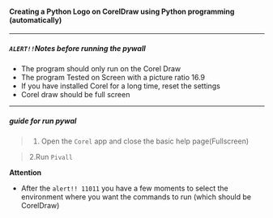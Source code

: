 #### Creating a Python Logo on CorelDraw using Python programming (automatically)
___________________________________________________________________________________________________________________________________________
##### `ALERT!!`Notes before running the pywall
  * The program should only run on the Corel Draw
  * The program Tested on Screen with a picture ratio 16.9
  * If you have installed Corel for a long time, reset the settings
  * Corel draw should be full screen
___________________________________________________________________________________________________________________________________________  
##### guide for run pywal
 
 >1. Open the `Corel` app and close the basic help page(Fullscreen)
 
 >2.Run `Pivall`
 
 
 
 **Attention**
 * After the `alert!! 11011` you have a few moments to select the environment where you want the commands to run (which should be CorelDraw)
